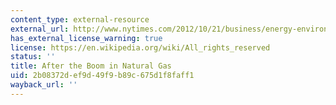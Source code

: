 ```yaml
---
content_type: external-resource
external_url: http://www.nytimes.com/2012/10/21/business/energy-environment/in-a-natural-gas-glut-big-winners-and-losers.html?pagewanted=all&_r=1&
has_external_license_warning: true
license: https://en.wikipedia.org/wiki/All_rights_reserved
status: ''
title: After the Boom in Natural Gas
uid: 2b08372d-ef9d-49f9-b89c-675d1f8faff1
wayback_url: ''
---
```

